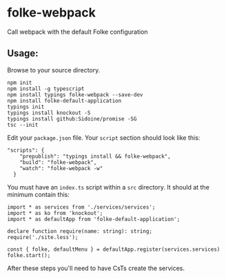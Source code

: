 # folke-webpack
Call webpack with the default Folke configuration

## Usage:
Browse to your source directory.

```
npm init
npm install -g typescript
npm install typings folke-webpack --save-dev
npm install folke-default-application
typings init
typings install knockout -S
typings install github:Sidoine/promise -SG
tsc --init
```
Edit your ``package.json`` file. Your ``script`` section should look like this:

```
"scripts": {
    "prepublish": "typings install && folke-webpack",
    "build": "folke-webpack",
    "watch": "folke-webpack -w"
  }
```
You must have an ``index.ts`` script within a ``src`` directory. It should at the minimum contain this:

```
import * as services from './services/services';
import * as ko from 'knockout';
import * as defaultApp from 'folke-default-application';

declare function require(name: string): string;
require('./site.less');

const { folke, defaultMenu } = defaultApp.register(services.services)
folke.start();
```

After these steps you'll need to have CsTs create the services.
